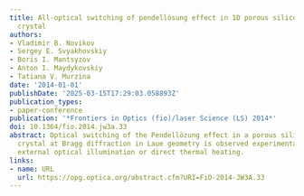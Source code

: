 ```yaml
---
title: All-optical switching of pendellösung effect in 1D porous silicon photonic
  crystal
authors:
- Vladimir B. Novikov
- Sergey E. Svyakhovskiy
- Boris I. Mantsyzov
- Anton I. Maydykovskiy
- Tatiana V. Murzina
date: '2014-01-01'
publishDate: '2025-03-15T17:29:03.058893Z'
publication_types:
- paper-conference
publication: '*Frontiers in Optics (fio)/laser Science (LS) 2014*'
doi: 10.1364/fio.2014.jw3a.33
abstract: Optical switching of the Pendellözung effect in a porous silicon 1D photonic
  crystal at Bragg diffraction in Laue geometry is observed experimentally under an
  external optical illumination or direct thermal heating.
links:
- name: URL
  url: https://opg.optica.org/abstract.cfm?URI=FiO-2014-JW3A.33
---
```

